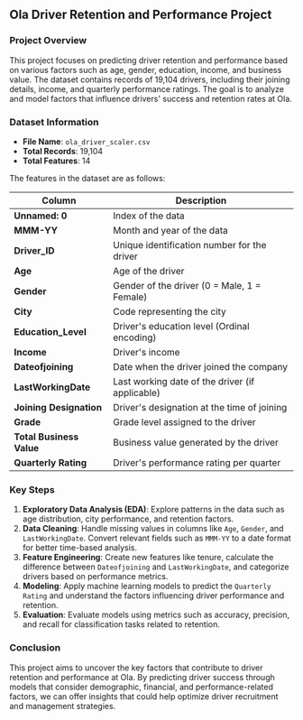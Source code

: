 ## Ola Driver Retention and Performance Project

### Project Overview

This project focuses on predicting driver retention and performance based on various factors such as age, gender, education, income, and business value. The dataset contains records of 19,104 drivers, including their joining details, income, and quarterly performance ratings. The goal is to analyze and model factors that influence drivers' success and retention rates at Ola.

### Dataset Information

- **File Name**: `ola_driver_scaler.csv`
- **Total Records**: 19,104
- **Total Features**: 14

The features in the dataset are as follows:

| Column                | Description                                                               |
|-----------------------|---------------------------------------------------------------------------|
| **Unnamed: 0**         | Index of the data                                                        |
| **MMM-YY**             | Month and year of the data                                               |
| **Driver_ID**          | Unique identification number for the driver                              |
| **Age**                | Age of the driver                                                        |
| **Gender**             | Gender of the driver (0 = Male, 1 = Female)                              |
| **City**               | Code representing the city                                               |
| **Education_Level**    | Driver's education level (Ordinal encoding)                              |
| **Income**             | Driver's income                                                          |
| **Dateofjoining**      | Date when the driver joined the company                                   |
| **LastWorkingDate**    | Last working date of the driver (if applicable)                          |
| **Joining Designation**| Driver's designation at the time of joining                              |
| **Grade**              | Grade level assigned to the driver                                       |
| **Total Business Value**| Business value generated by the driver                                  |
| **Quarterly Rating**   | Driver's performance rating per quarter                                  |

### Key Steps

1. **Exploratory Data Analysis (EDA)**: Explore patterns in the data such as age distribution, city performance, and retention factors.
2. **Data Cleaning**: Handle missing values in columns like `Age`, `Gender`, and `LastWorkingDate`. Convert relevant fields such as `MMM-YY` to a date format for better time-based analysis.
3. **Feature Engineering**: Create new features like tenure, calculate the difference between `Dateofjoining` and `LastWorkingDate`, and categorize drivers based on performance metrics.
4. **Modeling**: Apply machine learning models to predict the `Quarterly Rating` and understand the factors influencing driver performance and retention.
5. **Evaluation**: Evaluate models using metrics such as accuracy, precision, and recall for classification tasks related to retention.

### Conclusion

This project aims to uncover the key factors that contribute to driver retention and performance at Ola. By predicting driver success through models that consider demographic, financial, and performance-related factors, we can offer insights that could help optimize driver recruitment and management strategies.

